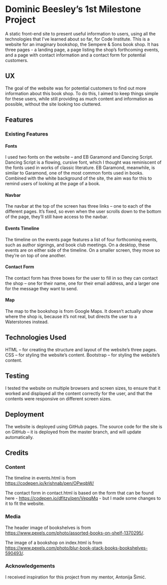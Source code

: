 # Dominic Beesley’s 1st Milestone Project

A static front-end site to present useful information to users, using all the technologies that I've learned about so far, for Code Institute. This is a website for an imaginary bookshop, the Sempere & Sons book shop. It has three pages - a landing page, a page listing the shop’s forthcoming events, and a page with contact information and a contact form for potential customers.

## UX
The goal of the website was for potential customers to find out more information about this book shop. To do this, I aimed to keep things simple for these users, while still providing as much content and information as possible, without the site looking too cluttered.

## Features

### Existing Features

#### Fonts
I used two fonts on the website – and EB Garamond and Dancing Script.
Dancing Script is a flowing, cursive font, which I thought was reminiscent of the fonts used in works of classic literature.
EB Garamond, meanwhile, is similar to Garamond, one of the most common fonts used in books. Combined with the white background of the site, the aim was for this to remind users of looking at the page of a book.

#### Navbar
The navbar at the top of the screen has three links – one to each of the different pages. It’s fixed, so even when the user scrolls down to the bottom of the page, they’ll still have access to the navbar.

####  Events Timeline
The timeline on the events page features a list of four forthcoming events, such as author signings, and book club meetings. On a desktop, these events are on either side of the timeline. On a smaller screen, they move so they’re on top of one another.

#### Contact Form
The contact form has three boxes for the user to fill in so they can contact the shop – one for their name, one for their email address, and a larger one for the message they want to send.

#### Map
The map to the bookshop is from Google Maps.  It doesn’t actually show where the shop is, because it’s not real, but directs the user to a Waterstones instead.

## Technologies Used

HTML – for creating the structure and layout of the website’s three pages.
CSS – for styling the website’s content.
Bootstrap – for styling the website’s content.

## Testing
I tested the website on multiple browsers and screen sizes, to ensure that it worked and displayed all the content correctly for the user, and that the contents were responsive on different screen sizes.

## Deployment
The website is deployed using GitHub pages. The source code for the site is on GitHub – it is deployed from the master branch, and will update automatically.

## Credits

### Content
The timeline in events.html is from https://codepen.io/krishnab/pen/OPwqbW/ 

The contact form in contact.html is based on the form that can be found here - https://codepen.io/dfitzy/pen/VepqMq - but I made some changes to it to fit the website.

### Media
The header image of bookshelves is from https://www.pexels.com/photo/assorted-books-on-shelf-1370295/.

The image of a bookshop on index.html is from https://www.pexels.com/photo/blur-book-stack-books-bookshelves-590493/.

### Acknowledgements

I received inspiration for this project from my mentor, Antonija Šimić.


